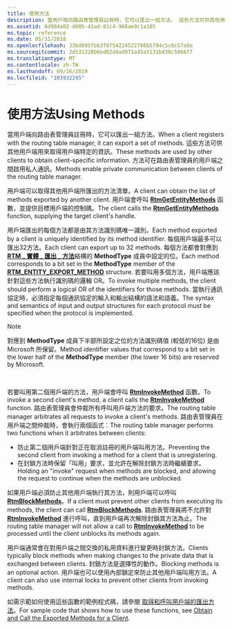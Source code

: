 ```yaml
---
title: 使用方法
description: 當用戶端向路由表管理員註冊時，它可以匯出一組方法。 這些方法可供其他用戶端用來取得用戶端特定的資訊。 方法可在路由表管理員的用戶端之間啟用私人通訊。
ms.assetid: 6d984a02-d005-43ad-81c4-968ae9c1a105
ms.topic: reference
ms.date: 05/31/2018
ms.openlocfilehash: 33bd895fbb3f8f54224522786b5794c5c6c57a9e
ms.sourcegitcommit: 2d531328b6ed82d4ad971a45a5131b430c5866f7
ms.translationtype: MT
ms.contentlocale: zh-TW
ms.lasthandoff: 09/16/2019
ms.locfileid: "103932295"
---
```

# <a name="using-methods"></a><span data-ttu-id="6f297-105">使用方法</span><span class="sxs-lookup"><span data-stu-id="6f297-105">Using Methods</span></span>

<span data-ttu-id="6f297-106">當用戶端向路由表管理員註冊時，它可以匯出一組方法。</span><span class="sxs-lookup"><span data-stu-id="6f297-106">When a client registers with the routing table manager, it can export a set of methods.</span></span> <span data-ttu-id="6f297-107">這些方法可供其他用戶端用來取得用戶端特定的資訊。</span><span class="sxs-lookup"><span data-stu-id="6f297-107">These methods are used by other clients to obtain client-specific information.</span></span> <span data-ttu-id="6f297-108">方法可在路由表管理員的用戶端之間啟用私人通訊。</span><span class="sxs-lookup"><span data-stu-id="6f297-108">Methods enable private communication between clients of the routing table manager.</span></span>

<span data-ttu-id="6f297-109">用戶端可以取得其他用戶端所匯出的方法清單。</span><span class="sxs-lookup"><span data-stu-id="6f297-109">A client can obtain the list of methods exported by another client.</span></span> <span data-ttu-id="6f297-110">用戶端會呼叫 [**RtmGetEntityMethods**](/windows/desktop/api/Rtmv2/nf-rtmv2-rtmgetentitymethods) 函數，並提供目標用戶端的控制碼。</span><span class="sxs-lookup"><span data-stu-id="6f297-110">The client calls the [**RtmGetEntityMethods**](/windows/desktop/api/Rtmv2/nf-rtmv2-rtmgetentitymethods) function, supplying the target client's handle.</span></span>

<span data-ttu-id="6f297-111">用戶端匯出的每個方法都是由其方法識別碼唯一識別。</span><span class="sxs-lookup"><span data-stu-id="6f297-111">Each method exported by a client is uniquely identified by its method identifier.</span></span> <span data-ttu-id="6f297-112">每個用戶端最多可以匯出32方法。</span><span class="sxs-lookup"><span data-stu-id="6f297-112">Each client can export up to 32 methods.</span></span> <span data-ttu-id="6f297-113">每個方法都會對應到 [**RTM \_ 實體 \_ 匯出 \_ 方法**](/windows/win32/api/rtmv2/nc-rtmv2-_entity_method)結構的 **MethodType** 成員中設定的位。</span><span class="sxs-lookup"><span data-stu-id="6f297-113">Each method corresponds to a bit set in the **MethodType** member of the [**RTM\_ENTITY\_EXPORT\_METHOD**](/windows/win32/api/rtmv2/nc-rtmv2-_entity_method) structure.</span></span> <span data-ttu-id="6f297-114">若要叫用多個方法，用戶端應該針對這些方法執行識別碼的邏輯 OR。</span><span class="sxs-lookup"><span data-stu-id="6f297-114">To invoke multiple methods, the client should perform a logical OR of the identifiers for those methods.</span></span> <span data-ttu-id="6f297-115">當執行通訊協定時，必須指定每個通訊協定的輸入和輸出結構的語法和語義。</span><span class="sxs-lookup"><span data-stu-id="6f297-115">The syntax and semantics of input and output structures for each protocol must be specified when the protocol is implemented.</span></span>

> [!Note]  
> <span data-ttu-id="6f297-116">對應到 **MethodType** 成員下半部所設定之位的方法識別碼值 (較低的16位) 是由 Microsoft 所保留。</span><span class="sxs-lookup"><span data-stu-id="6f297-116">Method identifier values that correspond to a bit set in the lower half of the **MethodType** member (the lower 16 bits) are reserved by Microsoft.</span></span>

 

<span data-ttu-id="6f297-117">若要叫用第二個用戶端的方法，用戶端會呼叫 [**RtmInvokeMethod**](/windows/desktop/api/Rtmv2/nf-rtmv2-rtminvokemethod) 函數。</span><span class="sxs-lookup"><span data-stu-id="6f297-117">To invoke a second client's method, a client calls the [**RtmInvokeMethod**](/windows/desktop/api/Rtmv2/nf-rtmv2-rtminvokemethod) function.</span></span> <span data-ttu-id="6f297-118">路由表管理員會仲裁所有呼叫用戶端方法的要求。</span><span class="sxs-lookup"><span data-stu-id="6f297-118">The routing table manager arbitrates all requests to invoke a client's methods.</span></span> <span data-ttu-id="6f297-119">路由表管理員在用戶端之間仲裁時，會執行兩個函式：</span><span class="sxs-lookup"><span data-stu-id="6f297-119">The routing table manager performs two functions when it arbitrates between clients:</span></span>

-   <span data-ttu-id="6f297-120">防止第二個用戶端針對正在取消註冊的用戶端叫用方法。</span><span class="sxs-lookup"><span data-stu-id="6f297-120">Preventing the second client from invoking a method for a client that is unregistering.</span></span>
-   <span data-ttu-id="6f297-121">在封鎖方法時保留「叫用」要求，並允許在解除封鎖方法時繼續要求。</span><span class="sxs-lookup"><span data-stu-id="6f297-121">Holding an "invoke" request when methods are blocked, and allowing the request to continue when the methods are unblocked.</span></span>

<span data-ttu-id="6f297-122">如果用戶端必須防止其他用戶端執行其方法，則用戶端可以呼叫 [**RtmBlockMethods**](/windows/desktop/api/Rtmv2/nf-rtmv2-rtmblockmethods)。</span><span class="sxs-lookup"><span data-stu-id="6f297-122">If a client must prevent other clients from executing its methods, the client can call [**RtmBlockMethods**](/windows/desktop/api/Rtmv2/nf-rtmv2-rtmblockmethods).</span></span> <span data-ttu-id="6f297-123">路由表管理員將不允許對 [**RtmInvokeMethod**](/windows/desktop/api/Rtmv2/nf-rtmv2-rtminvokemethod) 進行呼叫，直到用戶端再次解除封鎖其方法為止。</span><span class="sxs-lookup"><span data-stu-id="6f297-123">The routing table manager will not allow a call to [**RtmInvokeMethod**](/windows/desktop/api/Rtmv2/nf-rtmv2-rtminvokemethod) to be processed until the client unblocks its methods again.</span></span>

<span data-ttu-id="6f297-124">用戶端通常會在對用戶端之間交換的私用資料進行變更時封鎖方法。</span><span class="sxs-lookup"><span data-stu-id="6f297-124">Clients typically block methods when making changes to the private data that is exchanged between clients.</span></span> <span data-ttu-id="6f297-125">封鎖方法是選擇性的動作。</span><span class="sxs-lookup"><span data-stu-id="6f297-125">Blocking methods is an optional action.</span></span> <span data-ttu-id="6f297-126">用戶端也可以使用內部鎖定來防止其他用戶端叫用方法。</span><span class="sxs-lookup"><span data-stu-id="6f297-126">A client can also use internal locks to prevent other clients from invoking methods.</span></span>

<span data-ttu-id="6f297-127">如需示範如何使用這些函數的範例程式碼，請參閱 [取得和呼叫用戶端的匯出方法](obtain-and-call-the-exported-methods-for-a-client.md)。</span><span class="sxs-lookup"><span data-stu-id="6f297-127">For sample code that shows how to use these functions, see [Obtain and Call the Exported Methods for a Client](obtain-and-call-the-exported-methods-for-a-client.md).</span></span>

 

 




